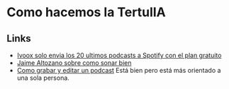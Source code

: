 # Como hacemos la TertulIA

## Links

- [Ivoox solo envia los 20 ultimos podcasts a Spotify con el plan gratuito](http://www.todosobrepodcast.com/2020/08/por-que-solo-llegan-20-episodios-de-tu.html)
- [Jaime Altozano sobre como sonar bien](https://www.youtube.com/watch?v=4Wp8X7MvGB0)
- [Como grabar y editar un podcast](https://www.youtube.com/watch?v=DyKd-1X9mK0) Está bien pero está más orientado a una sola persona.
